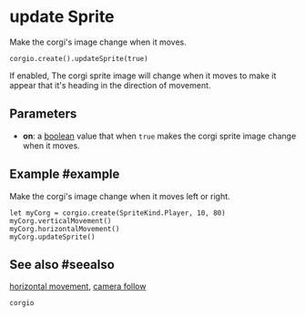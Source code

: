 # update Sprite

Make the corgi's image change when it moves.

```sig
corgio.create().updateSprite(true)
```

If enabled, The corgi sprite image will change when it moves to make it appear that it's heading in the direction of movement.

## Parameters

* **on**: a [boolean](/types/boolean) value that when `true` makes the corgi sprite image change when it moves.

## Example #example

Make the corgi's image change when it moves left or right.

```blocks
let myCorg = corgio.create(SpriteKind.Player, 10, 80)
myCorg.verticalMovement()
myCorg.horizontalMovement()
myCorg.updateSprite()
```

## See also #seealso

[horizontal movement](/reference/corgio/horizontal-movement),
[camera follow](/reference/corgi/camera-follow)

```package
corgio
```